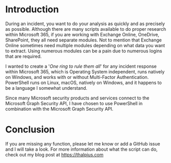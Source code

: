# Introduction

During an incident, you want to do your analysis as quickly and as precisely as possible. Although there are many scripts available to do proper research within Microsoft 365, if you are working with Exchange Online, OneDrive, SharePoint, they all need separate modules. Not to mention that Exchange Online sometimes need multiple modules depending on what data you want to extract. Using numerous modules can be a pain due to numerous logins that are required.

I wanted to create a '*One ring to rule them all*' for any incident response within Microsoft 365, which is Operating System independent, runs natively on Windows, and works with or without Multi-Factor Authentication. PowerShell runs on Linux, macOS, natively on Windows, and it happens to be a language I somewhat understand.

Since many Microsoft security products and services connect to the Microsoft Graph Security API, I have chosen to use PowerShell in combination with the Microsoft Graph Security API.

# Conclusion

If you are missing any function, please let me know or add a GitHub issue and I will take a look. For more information about what the script can do, check out my blog post at https://thalpius.com
